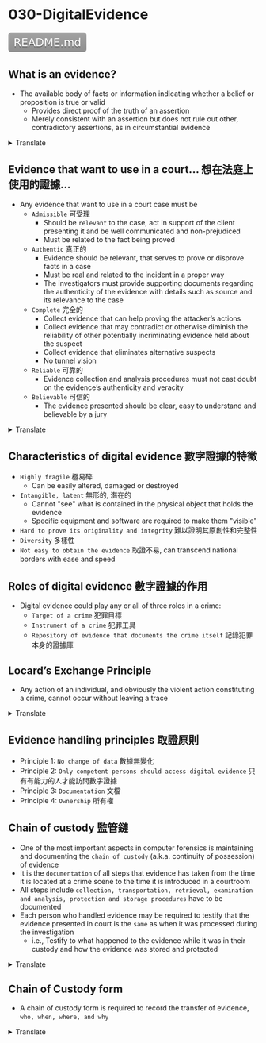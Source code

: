 # 030-DigitalEvidence

[![](README.svg)](README.md)

## What is an evidence?

* The available body of facts or information indicating whether a belief or proposition is true or valid
  + Provides direct proof of the truth of an assertion
  + Merely consistent with an assertion but does not rule out other, contradictory assertions, as in circumstantial evidence
<details>
<summary>Translate</summary>
<p>

* 表明信念或命題是真實或有效的事實或信息的可用主體
   * 提供斷言真實性的直接證明
   * 僅與斷言一致, 但不排除其他相互矛盾的斷言, 如間接證據
</p>
</details>  

## Evidence that want to use in a court... 想在法庭上使用的證據...

* Any evidence that want to use in a court case must be
  + `Admissible` 可受理
    - Should be `relevant` to the case, act in support of the client presenting it and be well communicated and non-prejudiced
    - Must be related to the fact being proved
  + `Authentic` 真正的
    - Evidence should be relevant, that serves to prove or disprove facts in a case
    - Must be real and related to the incident in a proper way
    - The investigators must provide supporting documents regarding the authenticity of the evidence with details such as source and its relevance to the case
  + `Complete` 完全的
    - Collect evidence that can help proving the attacker’s actions
    - Collect evidence that may contradict or otherwise diminish the reliability of other potentially incriminating evidence held about the suspect
    - Collect evidence that eliminates alternative suspects
    - No tunnel vision
  + `Reliable` 可靠的
    - Evidence collection and analysis procedures must not cast doubt on the evidence’s authenticity and veracity
  + `Believable` 可信的
    - The evidence presented should be clear, easy to understand and believable by a jury
<details>
<summary>Translate</summary>
<p>

* 任何想在法庭案件中使用的證據必須是
  + `可受理`
    - 應該與案件"相關", 支持客戶的陳述, 並進行良好的溝通和無偏見
    - 必須與被證明的事實有關
  + `真正的`
    - 證據應該是相關的, 用於證明或反駁案件事實
    - 必須是真實的並且以適當的方式與事件相關
    - 調查人員必須提供有關證據真實性的證明文件, 包括來源及其與案件的相關性等詳細信息
  + `完全的`
    - 收集有助於證明攻擊者行為的證據
    - 收集可能與嫌疑人有關的其他潛在犯罪證據的可靠性或以其他方式降低其可靠性的證據
    - 收集證據以排除其他嫌疑人
    - 無隧道視野
  + `可靠的`
    - 證據收集和分析程序不得對證據的真實性和真實性產生懷疑
  + `可信的`
    - 所提供的證據應清晰、易於理解並為陪審團所信
</p>
</details>  

## Characteristics of digital evidence 數字證據的特徵

* `Highly fragile` 極易碎
  + Can be easily altered, damaged or destroyed
* `Intangible, latent` 無形的, 潛在的
  + Cannot "see" what is contained in the physical object that holds the evidence
  + Specific equipment and software are required to make them "visible"
* `Hard to prove its originality and integrity` 難以證明其原創性和完整性
* `Diversity` 多樣性
* `Not easy to obtain the evidence` 取證不易, can transcend national borders with ease and speed

## Roles of digital evidence 數字證據的作用

* Digital evidence could play any or all of three roles in a crime:
  + `Target of a crime` 犯罪目標
  + `Instrument of a crime` 犯罪工具
  + `Repository of evidence that documents the crime itself` 記錄犯罪本身的證據庫

## Locard’s Exchange Principle

* Any action of an individual, and obviously the violent action constituting a crime, cannot occur without leaving a trace
<details>
<summary>Translate</summary>
<p>

* 任何個人的行為, 顯然構成犯罪的暴力行為, 都不能不留痕跡地發生
</p>
</details>  

## Evidence handling principles 取證原則

* Principle 1: `No change of data` 數據無變化
* Principle 2: `Only competent persons should access digital evidence` 只有有能力的人才能訪問數字證據
* Principle 3: `Documentation` 文檔
* Principle 4: `Ownership` 所有權

## Chain of custody 監管鏈

* One of the most important aspects in computer forensics is maintaining and documenting the `chain of custody` (a.k.a. continuity of possession) of evidence
* It is the `documentation` of all steps that evidence has taken from the time it is located at a crime scene to the time it is introduced in a courtroom
* All steps include `collection, transportation, retrieval, examination and analysis, protection and storage procedures` have to be documented
* Each person who handled evidence may be required to testify that the evidence presented in court is the `same` as when it was processed during the investigation
  + i.e., Testify to what happened to the evidence while it was in their custody and how the evidence was stored and protected
<details>
<summary>Translate</summary>
<p>

* 計算機取證最重要的方面之一是維護和記錄證據的`監管鏈`(即佔有的連續性)
* 它是證據從位於犯罪現場到被引入法庭所採取的所有步驟的`文件`
* 所有步驟包括`收集、運輸、檢索、檢查和分析、保護和儲存程序`必須記錄在案
* 每個處理證據的人都可能需要作證, 證明在法庭上提交的證據與調查期間處理的證據`相同`
   * 即, 證明證據在他們保管期間發生了什麼, 以及證據是如何存儲和保護的
</p>
</details>  

## Chain of Custody form

* A chain of custody form is required to record the transfer of evidence, `who, when, where, and why`
<details>
<summary>Translate</summary>
<p>

* 需要一份監管鍊錶格來記錄證據的轉移, `誰、何時、何地以及為什麼`
</p>
</details>  
